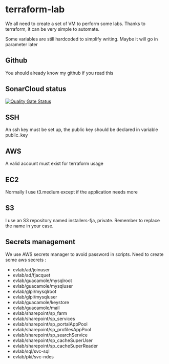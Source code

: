 # terraform-lab

We all need to create a set of VM to perform some labs. Thanks to terraform, it can be very simple to automate.

Some variables are still hardcoded to simplify writing. Maybe it will go in parameter later

## Github

You should already know my github if you read this

## SonarCloud status

[![Quality Gate Status](https://sonarcloud.io/api/project_badges/measure?project=fjacquet_terraform-lab&metric=alert_status)](https://sonarcloud.io/dashboard?id=fjacquet_terraform-lab)

## SSH

An ssh key must be set up, the public key should be declared in variable public_key

## AWS

A valid account must exist for terraform usage

## EC2

Normally I use t3.medium except if the application needs more

## S3

I use an S3 repository named installers-fja, private. Remember to replace the name in your case.

## Secrets management

We use AWS secrets manager to avoid password in scripts.
Need to create some aws secrets :

* evlab/ad/joinuser
* evlab/ad/fjacquet
* evlab/guacamole/mysqlroot
* evlab/guacamole/mysqluser
* evlab/glpi/mysqlroot
* evlab/glpi/mysqluser
* evlab/guacamole/keystore
* evlab/guacamole/mail
* evlab/sharepoint/sp_farm
* evlab/sharepoint/sp_services
* evlab/sharepoint/sp_portalAppPool
* evlab/sharepoint/sp_profilesAppPool
* evlab/sharepoint/sp_searchService
* evlab/sharepoint/sp_cacheSuperUser
* evlab/sharepoint/sp_cacheSuperReader
* evlab/sql/svc-sql
* evlab/pki/svc-ndes
